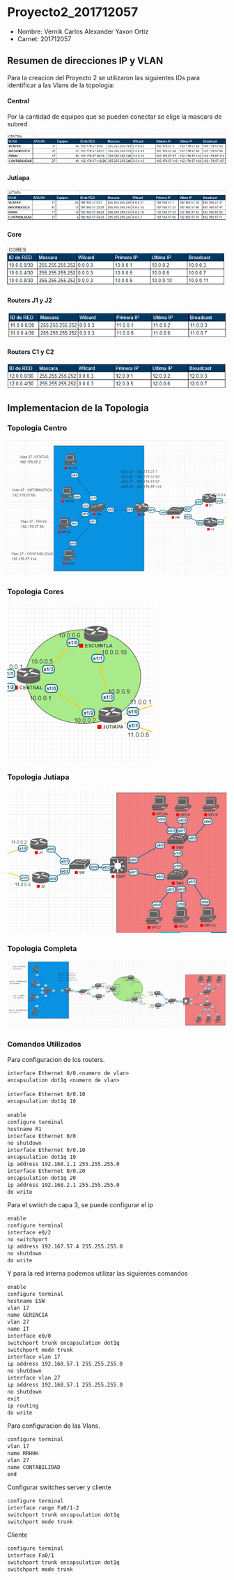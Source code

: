 # Proyecto2_201712057

- Nombre: Vernik Carlos Alexander Yaxon Ortiz
- Carnet: 201712057

## Resumen de direcciones IP y VLAN

Para la creacion del Proyecto 2 se utilizaron las siguientes IDs para identificar a las Vlans de la topologia:
#### Central
Por la cantidad de equipos que se pueden conectar se elige la mascara de subred

![D](./img/Central.png)

#### Jutiapa
![D](./img/Jutiapa.png)

#### Core
![D](./img/Core.png)

#### Routers J1 y J2
![D](./img/Nucleo.png)

#### Routers C1 y C2
![D](./img/Routers.png)


## Implementacion de la Topologia

### Topologia Centro

![D](./img/Top_Central.png)

### Topologia Cores

![D](./img/Top_Cores.png)

### Topologia Jutiapa

![D](./img/Top_Jutiapa.png)

### Topologia Completa

![D](./img/Top_Completa.png)

### Comandos Utilizados

Para configuracion de los routers.

```
interface Ethernet 0/0.<numero de vlan>
encapsulation dot1q <numero de vlan>

interface Ethernet 0/0.10
encapsulation dot1q 10

enable
configure terminal
hostname R1
interface Ethernet 0/0
no shutdown
interface Ethernet 0/0.10
encapsulation dot1q 10
ip address 192.168.1.1 255.255.255.0
interface Ethernet 0/0.20
encapsulation dot1q 20
ip address 192.168.2.1 255.255.255.0
do write
```

Para el swtich de capa 3, se puede configurar el ip 

```
enable
configure terminal
interface e0/2
no switchport
ip address 192.167.57.4 255.255.255.0
no shutdown
do write
```

Y para la red interna podemos utilizar las siguientes comandos

```
enable
configure terminal
hostname ESW
vlan 17
name GERENCIA
vlan 27
name IT
interface e0/0
switchport trunk encapsulation dot1q
switchport mode trunk
interface vlan 17
ip address 192.168.57.1 255.255.255.0
no shutdown
interface vlan 27
ip address 192.168.57.1 255.255.255.0
no shutdown
exit
ip routing
do write
```

Para configuracion de las Vlans.
```
configure terminal
vlan 17
name RRHHH
vlan 27
name CONTABILIDAD
end
```

Configurar switches server y cliente

```
configure terminal
interface range Fa0/1-2
switchport trunk encapsulation dot1q
switchport mode trunk
```
Cliente

```
configure terminal
interface Fa0/1
switchport trunk encapsulation dot1q
switchport mode trunk
```


